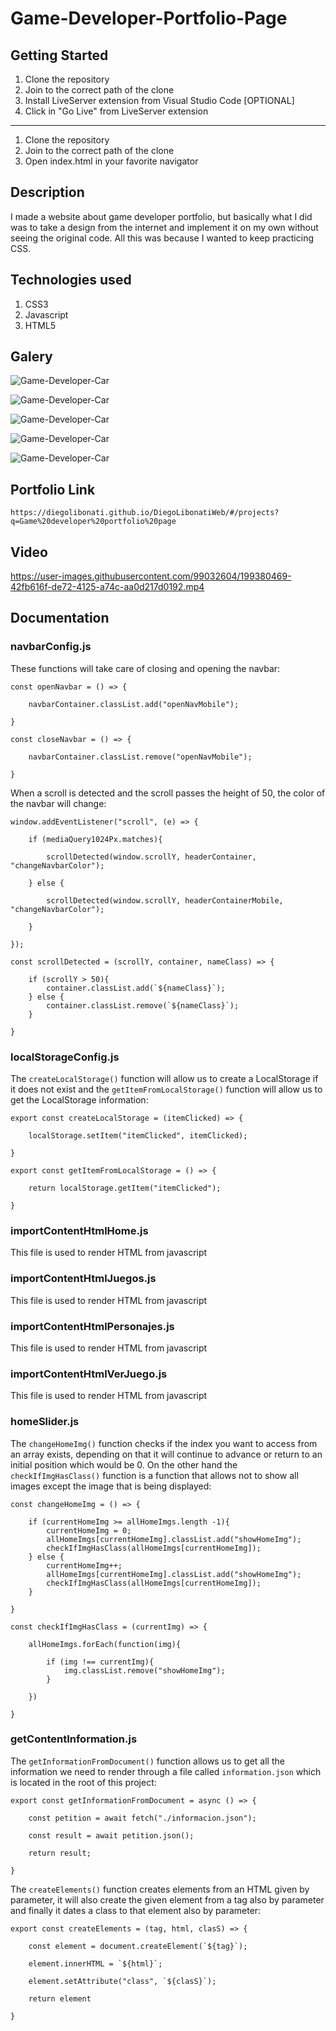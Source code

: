 # Game-Developer-Portfolio-Page

## Getting Started

1. Clone the repository
2. Join to the correct path of the clone
3. Install LiveServer extension from Visual Studio Code [OPTIONAL]
4. Click in "Go Live" from LiveServer extension

---

1. Clone the repository
2. Join to the correct path of the clone
3. Open index.html in your favorite navigator

## Description

I made a website about game developer portfolio, but basically what I did was to take a design from the internet and implement it on my own without seeing the original code. All this was because I wanted to keep practicing CSS.

## Technologies used

1. CSS3
2. Javascript
3. HTML5

## Galery

![Game-Developer-Car](https://raw.githubusercontent.com/DiegoLibonati/DiegoLibonatiWeb/main/data/projects/Css/Imagenes/gamedesign-0.jpg)

![Game-Developer-Car](https://raw.githubusercontent.com/DiegoLibonati/DiegoLibonatiWeb/main/data/projects/Css/Imagenes/gamedesign-1.jpg)

![Game-Developer-Car](https://raw.githubusercontent.com/DiegoLibonati/DiegoLibonatiWeb/main/data/projects/Css/Imagenes/gamedesign-2.jpg)

![Game-Developer-Car](https://raw.githubusercontent.com/DiegoLibonati/DiegoLibonatiWeb/main/data/projects/Css/Imagenes/gamedesign-3.jpg)

![Game-Developer-Car](https://raw.githubusercontent.com/DiegoLibonati/DiegoLibonatiWeb/main/data/projects/Css/Imagenes/gamedesign-4.jpg)

## Portfolio Link

`https://diegolibonati.github.io/DiegoLibonatiWeb/#/projects?q=Game%20developer%20portfolio%20page`

## Video

https://user-images.githubusercontent.com/99032604/199380469-42fb616f-de72-4125-a74c-aa0d217d0192.mp4

## Documentation

### navbarConfig.js

These functions will take care of closing and opening the navbar:

```
const openNavbar = () => {

    navbarContainer.classList.add("openNavMobile");

}

const closeNavbar = () => {

    navbarContainer.classList.remove("openNavMobile");

}
```

When a scroll is detected and the scroll passes the height of 50, the color of the navbar will change:

```
window.addEventListener("scroll", (e) => {

    if (mediaQuery1024Px.matches){

        scrollDetected(window.scrollY, headerContainer, "changeNavbarColor");

    } else {

        scrollDetected(window.scrollY, headerContainerMobile, "changeNavbarColor");

    }

});

const scrollDetected = (scrollY, container, nameClass) => {

    if (scrollY > 50){
        container.classList.add(`${nameClass}`);
    } else {
        container.classList.remove(`${nameClass}`);
    }

}
```

### localStorageConfig.js

The `createLocalStorage()` function will allow us to create a LocalStorage if it does not exist and the `getItemFromLocalStorage()` function will allow us to get the LocalStorage information:

```
export const createLocalStorage = (itemClicked) => {

    localStorage.setItem("itemClicked", itemClicked);

}

export const getItemFromLocalStorage = () => {

    return localStorage.getItem("itemClicked");

}
```

### importContentHtmlHome.js

This file is used to render HTML from javascript

### importContentHtmlJuegos.js

This file is used to render HTML from javascript

### importContentHtmlPersonajes.js

This file is used to render HTML from javascript

### importContentHtmlVerJuego.js

This file is used to render HTML from javascript

### homeSlider.js

The `changeHomeImg()` function checks if the index you want to access from an array exists, depending on that it will continue to advance or return to an initial position which would be 0. On the other hand the `checkIfImgHasClass()` function is a function that allows not to show all images except the image that is being displayed:

```
const changeHomeImg = () => {

    if (currentHomeImg >= allHomeImgs.length -1){
        currentHomeImg = 0;
        allHomeImgs[currentHomeImg].classList.add("showHomeImg");
        checkIfImgHasClass(allHomeImgs[currentHomeImg]);
    } else {
        currentHomeImg++;
        allHomeImgs[currentHomeImg].classList.add("showHomeImg");
        checkIfImgHasClass(allHomeImgs[currentHomeImg]);
    }

}

const checkIfImgHasClass = (currentImg) => {

    allHomeImgs.forEach(function(img){

        if (img !== currentImg){
            img.classList.remove("showHomeImg");
        }

    })

}
```

### getContentInformation.js

The `getInformationFromDocument()` function allows us to get all the information we need to render through a file called `information.json` which is located in the root of this project:

```
export const getInformationFromDocument = async () => {

    const petition = await fetch("./informacion.json");

    const result = await petition.json();

    return result;

}
```

The `createElements()` function creates elements from an HTML given by parameter, it will also create the given element from a tag also by parameter and finally it dates a class to that element also by parameter:

```
export const createElements = (tag, html, clasS) => {

    const element = document.createElement(`${tag}`);

    element.innerHTML = `${html}`;

    element.setAttribute("class", `${clasS}`);

    return element

}
```
